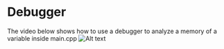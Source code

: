 # Debugger

The video below shows how to use a debugger to analyze a memory of a variable inside main.cpp
![Alt text](debug_memory.gif)

